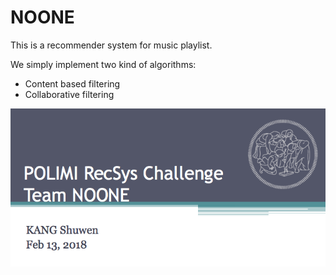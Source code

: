 # NOONE
This is a recommender system for music playlist.

We simply implement two kind of algorithms:
* Content based filtering
* Collaborative filtering

![alt text](https://raw.githubusercontent.com/JessicaKANG/NOONE/master/NOONE.png)
